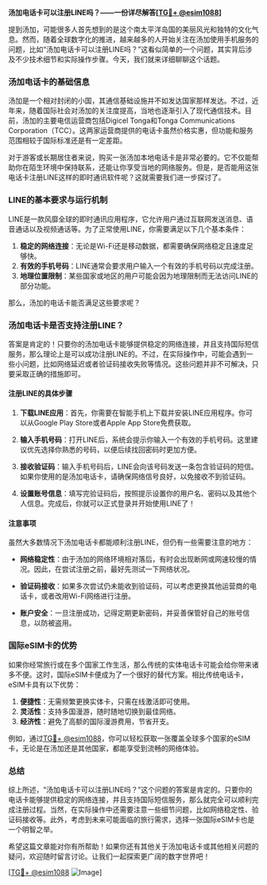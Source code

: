 **汤加电话卡可以注册LINE吗？——一份详尽解答[[TG💪+ @esim1088](https://t.me/s/esim1088)]**

提到汤加，可能很多人首先想到的是这个南太平洋岛国的美丽风光和独特的文化气息。然而，随着全球数字化的推进，越来越多的人开始关注在汤加使用手机服务的问题，比如“汤加电话卡可以注册LINE吗？”这看似简单的一个问题，其实背后涉及不少技术细节和实际操作步骤。今天，我们就来详细聊聊这个话题。

### 汤加电话卡的基础信息

汤加是一个相对封闭的小国，其通信基础设施并不如发达国家那样发达。不过，近年来，随着国际社会对汤加的关注度提高，当地也逐渐引入了现代通信技术。目前，汤加的主要电信运营商包括Digicel Tonga和Tonga Communications Corporation（TCC）。这两家运营商提供的电话卡虽然价格实惠，但功能和服务范围相较于国际标准还是有一定差距。

对于游客或长期居住者来说，购买一张汤加本地电话卡是非常必要的。它不仅能帮助你在陌生环境中保持联系，还能让你享受当地的网络服务。但是，是否能用这张电话卡注册LINE这样的即时通讯软件呢？这就需要我们进一步探讨了。

### LINE的基本要求与运行机制

LINE是一款风靡全球的即时通讯应用程序，它允许用户通过互联网发送消息、语音通话以及视频通话等。为了正常使用LINE，你需要满足以下几个基本条件：

1. **稳定的网络连接**：无论是Wi-Fi还是移动数据，都需要确保网络稳定且速度足够快。
2. **有效的手机号码**：LINE通常会要求用户输入一个有效的手机号码以完成注册。
3. **地理位置限制**：某些国家或地区的用户可能会因为地理限制而无法访问LINE的部分功能。

那么，汤加的电话卡能否满足这些要求呢？

### 汤加电话卡是否支持注册LINE？

答案是肯定的！只要你的汤加电话卡能够提供稳定的网络连接，并且支持国际短信服务，那么理论上是可以成功注册LINE的。不过，在实际操作中，可能会遇到一些小问题，比如网络延迟或者验证码接收失败等情况。这些问题并非不可解决，只要采取正确的措施即可。

#### 注册LINE的具体步骤

1. **下载LINE应用**：首先，你需要在智能手机上下载并安装LINE应用程序。你可以从Google Play Store或者Apple App Store免费获取。
   
2. **输入手机号码**：打开LINE后，系统会提示你输入一个有效的手机号码。这里建议优先选择你熟悉的号码，以便后续找回密码时更加方便。

3. **接收验证码**：输入手机号码后，LINE会向该号码发送一条包含验证码的短信。如果你使用的是汤加电话卡，请确保网络信号良好，以免接收不到验证码。

4. **设置账号信息**：填写完验证码后，按照提示设置你的用户名、密码以及其他个人信息。完成后，你就可以正式登录并开始使用LINE了！

#### 注意事项

虽然大多数情况下汤加电话卡都能顺利注册LINE，但仍有一些需要注意的地方：

- **网络稳定性**：由于汤加的网络环境相对落后，有时会出现断网或网速较慢的情况。因此，在尝试注册之前，最好先测试一下网络状况。
  
- **验证码接收**：如果多次尝试仍未能收到验证码，可以考虑更换其他运营商的电话卡，或者改用Wi-Fi网络进行注册。

- **账户安全**：一旦注册成功，记得定期更新密码，并妥善保管好自己的账号信息，以防被盗用。

### 国际eSIM卡的优势

如果你经常旅行或在多个国家工作生活，那么传统的实体电话卡可能会给你带来诸多不便。这时，国际eSIM卡便成为了一个很好的替代方案。相比传统电话卡，eSIM卡具有以下优势：

1. **便捷性**：无需频繁更换实体卡，只需在线激活即可使用。
2. **灵活性**：支持多国漫游，随时随地切换到最佳网络。
3. **经济性**：避免了高额的国际漫游费用，节省开支。

例如，通过[TG💪+ @esim1088](https://t.me/s/esim1088)，你可以轻松获取一张覆盖全球多个国家的eSIM卡，无论是在汤加还是其他国家，都能享受到流畅的网络体验。

### 总结

综上所述，“汤加电话卡可以注册LINE吗？”这个问题的答案是肯定的。只要你的电话卡能够提供稳定的网络连接，并且支持国际短信服务，那么就完全可以顺利完成注册过程。当然，在实际操作中还需要注意一些细节问题，比如网络稳定性、验证码接收等。此外，考虑到未来可能面临的旅行需求，选择一张国际eSIM卡也是一个明智之举。

希望这篇文章能对你有所帮助！如果你还有其他关于汤加电话卡或其他相关问题的疑问，欢迎随时留言讨论。让我们一起探索更广阔的数字世界吧！

[[TG💪+ @esim1088](https://t.me/s/esim1088) ![Image](https://i.postimg.cc/4NQfJmqS/Snipaste-2025-05-13-00-14-12.png)]